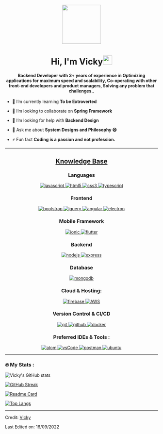 <p align="center">
    <img style="width:8rem; height:auto" src="https://cdn.dribbble.com/users/1787323/screenshots/10091971/media/d43c019bfeff34be8816481e843ea8c1.png" />
</p>

<h1 align="center">Hi, I'm Vicky<img width="30px" src="https://raw.githubusercontent.com/iampavangandhi/iampavangandhi/master/gifs/Hi.gif"></h1>
<h4 font-size="20" align="center">Backend Developer with 3+ years of experience in Optimizing applications for maximum speed and scalability, Co-operating with other front-end developers and product managers, Solving any problem that challenges..</h4>


- 🌱 I’m currently learning **To be Extroverted**

- 👯 I’m looking to collaborate on **Spring Framework**

- 🤝 I’m looking for help with **Backend Design**

- 💬 Ask me about **System Designs and Philosophy 😆**

- ⚡ Fun fact **Coding is a passion and not profession.**


---


<h2 align="center"><u><b>Knowledge Base</b></u></h2>
<h3 align="center">Languages</h3>
<p align="center">
    <a href="https://developer.mozilla.org/en-US/docs/Web/JavaScript" target="_blank">
        <img src="https://img.shields.io/badge/Javascript-F7DF1E.svg?style=for-the-badge&logo=javascript&logoColor=black" alt="javascript" />
    </a>
    <a href="https://www.w3.org/html/" target="_blank">
        <img src="https://img.shields.io/badge/html-E34F26.svg?style=for-the-badge&logo=html5&logoColor=white" alt="html5" />
    </a>
    <a href="https://www.w3schools.com/css/" target="_blank">
        <img src="https://img.shields.io/badge/css-1572B6.svg?style=for-the-badge&logo=css3&logoColor=white" alt="css3" />
    </a>
    <a href="https://www.typescriptlang.org/" target="_blank">
        <img src="https://img.shields.io/badge/typescript-3178C6.svg?style=for-the-badge&logo=typescript&logoColor=white" alt="typescript" />
    </a>
</p>

<h3 align="center">Frontend</h3>
<p align="center">
    <a href="https://getbootstrap.com" target="_blank">
        <img src="https://img.shields.io/badge/bootstrap-7952B3.svg?style=for-the-badge&logo=bootstrap&logoColor=white" alt="bootstrap" />
    </a>
    <a href="https://jquery.com/" target="_blank">
        <img src="https://img.shields.io/badge/jquery-0769AD.svg?style=for-the-badge&logo=jquery&logoColor=white" alt="jquery" />
    </a>
    <a href="https://angularjs.org" target="_blank">
        <img src="https://img.shields.io/badge/Angular%20JS-7952B3.svg?style=for-the-badge&logo=angular&color=df4418" alt="angular" />
    </a>
    <a href="https://www.electronjs.org" target="_blank">
        <img src="https://img.shields.io/badge/electron-7952B3.svg?style=for-the-badge&logo=electron&color=2b2e3a&logoColor=a4f2fe" alt="electron" />
    </a>
</p>

<h3 align="center">Mobile Framework</h3>
<p align="center">
    <a href="https://ionicframework.com" target="_blank">
        <img src="https://img.shields.io/badge/ionic-7952B3.svg?style=for-the-badge&logo=ionic&color=blue&logoColor=white" alt="ionic" />
    </a>
    <a href="https://flutter.dev" target="_blank">
        <img src="https://img.shields.io/badge/flutter-7952B3.svg?style=for-the-badge&logo=flutter&color=185A9D" alt="flutter" />
    </a>
</p>

<h3 align="center">Backend</h3>
<p align="center">
    <a href="https://nodejs.org" target="_blank">
        <img src="https://img.shields.io/badge/node.js-339933.svg?style=for-the-badge&logo=nodedotjs&logoColor=white" alt="nodejs" />
    </a>
    <a href="https://expressjs.com" target="_blank">
        <img src="https://img.shields.io/badge/express-000000.svg?style=for-the-badge&logo=express&logoColor=white" alt="express" />
    </a>
</p>

<h3 align="center">Database</h3>
<p align="center">
    <a href="https://www.mongodb.com/" target="_blank">
        <img src="https://img.shields.io/badge/mongodb-47A248.svg?style=for-the-badge&logo=mongodb&logoColor=white" alt="mongodb" />
    </a>
</p>

<h3 align="center">Cloud & Hosting:</h3>
<p align="center">
    <a href="https://firebase.google.com/" target="_blank">
        <img src="https://img.shields.io/badge/firebase-FFCA28.svg?style=for-the-badge&logo=firebase&logoColor=black" alt="firebase" />
    </a>
    <a href="https://aws.amazon.com/" target="_blank">
        <img src="https://img.shields.io/badge/aws-7952B3.svg?style=for-the-badge&logo=aws&color=ec912d&logoColor=white" alt="AWS" />
    </a>
</p>

<h3 align="center">Version Control & CI/CD</h3>
<p align="center">
    <a href="https://git-scm.com/" target="_blank">
        <img src="https://img.shields.io/badge/git-F05032.svg?style=for-the-badge&logo=git&logoColor=white" alt="git" />
    </a>
    <a href="https://github.com/VivekManvar001" target="_blank">
        <img src="https://img.shields.io/badge/github-181717.svg?style=for-the-badge&logo=github&logoColor=white" alt="github" />
    </a>
    <a href="https://www.docker.com/" target="_blank">
        <img src="https://img.shields.io/badge/docker-2496ED.svg?style=for-the-badge&logo=docker&logoColor=white" alt="docker" />
    </a>
</p>

<h3 align="center">Preferred IDEs & Tools :</h3>
<p align="center">
    <a href="https://atom.io/" target="_blank">
        <img src="https://img.shields.io/badge/atom-7952B3.svg?style=for-the-badge&logo=atom&color=584b4f&logoColor=e0ad38" alt="atom" />
    </a>
    <a href="https://code.visualstudio.com/" target="_blank">
        <img src="https://img.shields.io/badge/vscode-007ACC.svg?style=for-the-badge&logo=visualstudiocode&logoColor=white" alt="vsCode" />
    </a>
    <a href="https://postman.com" target="_blank">
        <img src="https://img.shields.io/badge/postman-FF6C37.svg?style=for-the-badge&logo=postman&logoColor=white" alt="postman" />
    </a>
    <a href="https://ubuntu.com/" target="_blank">
        <img src="https://img.shields.io/badge/ubuntu-E95420.svg?style=for-the-badge&logo=ubuntu&logoColor=white" alt="ubuntu" />
    </a>
</p>

---
### :fire: My Stats :

![Vicky's GitHub stats](https://github-readme-stats.vercel.app/api?username=VivekManvar001&show_icons=true&theme=highcontrast&hide_border=true&border_radius=5)

[![GitHub Streak](https://streak-stats.demolab.com?user=VivekManvar001&theme=highcontrast&hide_border=true&border_radius=5)](https://git.io/streak-stats)

[![Readme Card](https://github-readme-stats.vercel.app/api/pin/?username=VivekManvar001&theme=highcontrast&hide_border=true&border_radius=5&repo=Vicky)](https://github.com/anuraghazra/github-readme-stats)

[![Top Langs](https://github-readme-stats.vercel.app/api/top-langs/?username=VivekManvar001&layout=compact&theme=vision-friendly-dark&hide_border=true&border_radius=5&exclude_repo=github-readme-stats,anuraghazra.github.io)](https://github.com/anuraghazra/github-readme-stats)

------
Credit: [Vicky](https://github.com/VivekManvar001)

Last Edited on: 16/09/2022
